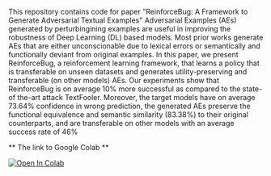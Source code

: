 This repository contains code for paper "ReinforceBug: A Framework to Generate Adversarial Textual Examples"
Adversarial Examples (AEs) generated by perturbingining examples are useful in improving the robustness of Deep Learning (DL) based models. 
Most prior works generate AEs that are either unconscionable due to lexical errors or semantically and functionally deviant from original examples.
In this paper, we present ReinforceBug, a reinforcement learning framework, that learns a policy that is transferable on unseen datasets and generates 
utility-preserving and transferable (on other models) AEs. Our experiments show that ReinforceBug is on average 10% more successful as compared to 
the state-of the-art attack TextFooler. Moreover, the target models have on average 73.64% confidence in wrong prediction, the generated AEs preserve the functional 
equivalence and semantic similarity (83.38%) to their original counterparts, and are transferable on other models with an average success rate of 46%


** The link to Google Colab **

[![Open In Colab](https://colab.research.google.com/assets/colab-badge.svg)](<https://colab.research.google.com/drive/1rWm1lFI8GiStbZlbroJ54n-H3NXP7OaG?usp=sharing>)
